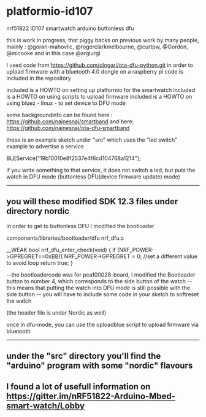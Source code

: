 # platformio-id107
nrf51822 ID107 smartwatch arduino buttonless dfu 

this is work in progress, that piggy backs on previous work by many people, mainly : @goran-mahovlic, @rogerclarkmelbourne, @curtpw, @Gordon, @micooke and in this case @arglurgl

I used code from https://github.com/dingari/ota-dfu-python.git in order to upload firmware with a bluetooth 4.0 dongle on a raspberry pi
code is included in the repository



included is  a  HOWTO on setting up platformio for the smartwatch
included is  a  HOWTO on using scripts to upload firmware 
included is  a  HOWTO on using bluez - linux - to set device to DFU mode 


some backgroundinfo can be found here : https://github.com/najnesnaj/smartband
and here: https://github.com/najnesnaj/ota-dfu-smartband



these is an example sketch under "src" which uses the "led switch" example to advertise a service

BLEService("19b10010e8f2537e4f6cd104768a1214");

if you write something to that service, it does not switch a led, but puts the watch in DFU mode   (buttonless DFU(device firmware update) mode)


-------------------------------------------------------------
you will these modified SDK 12.3 files under directory nordic
-------------------------------------------------------------

in order to get to buttonless DFU I modified the bootloader

components/libraries/bootloader/dfu
nrf_dfu.c

 
 __WEAK bool nrf_dfu_enter_check(void)
 {
if (NRF_POWER->GPREGRET==0xBB){
       NRF_POWER->GPREGRET = 0; //set a different value to avoid loop
               return true;
	       }


--the bootloadercode  was for pca100028-board, I modified the Bootloader button to number 4, which corresponds to the side button of the watch -- this means that putting the watch into DFU mode is still possible with the side button -- you will have to include some code in your sketch to softreset the watch

 (the header file is under Nordic as well)







once in dfu-mode, you can use the uploadblue script to upload firmware via bluetooth

-----------------------------------------------------------------------
under the "src" directory you'll find the "arduino" program with some "nordic" flavours
-----------------------------------------------------------------------
I found a lot of usefull information on https://gitter.im/nRF51822-Arduino-Mbed-smart-watch/Lobby
----------------------------------------------




